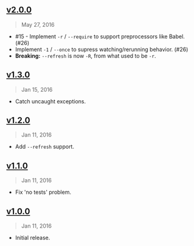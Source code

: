 ## [v2.0.0]
> May 27, 2016

- #15 - Implement `-r` / `--require` to support preprocessors like Babel. (#26)
- Implement `-1` / `--once` to supress watching/rerunning behavior. (#26)
- __Breaking:__ `--refresh` is now `-R`, from what used to be `-r`.

[v2.0.0]: https://github.com/rstacruz/tape-watch/compare/v1.3.0...v2.0.0

## [v1.3.0]
> Jan 15, 2016

- Catch uncaught exceptions.

[v1.3.0]: https://github.com/rstacruz/tape-watch/compare/v1.2.0...v1.3.0

## [v1.2.0]
> Jan 11, 2016

- Add `--refresh` support.

[v1.2.0]: https://github.com/rstacruz/tape-watch/compare/v1.1.0...v1.2.0

## [v1.1.0]
> Jan 11, 2016

- Fix 'no tests' problem.

[v1.1.0]: https://github.com/rstacruz/tape-watch/compare/v1.0.0...v1.1.0

## [v1.0.0]
> Jan 11, 2016

- Initial release.

[v1.0.0]: https://github.com/rstacruz/tape-watch/tree/v1.0.0
